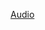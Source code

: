 <div align="center">
<img src="https://ravirajpoot37.github.io" alt="">
</div>

[Audio](https://ravirajpoot37.github.io)
